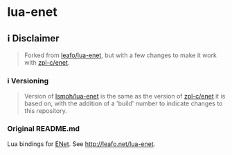 # lua-enet

## :information_source: Disclaimer

> Forked from [leafo/lua-enet](https://github.com/leafo/lua-enet), but with a few changes to make it work with [zpl-c/enet](https://github.com/zpl-c/enet).

### :information_source: Versioning

> Version of [Ismoh/lua-enet](https://github.com/Ismoh/lua-enet) is the same as the version of [zpl-c/enet](https://github.com/zpl-c/enet) it is based on, with the addition of a 'build' number to indicate changes to this repository.

### Original README.md

Lua bindings for [ENet](http://enet.bespin.org/).
See <http://leafo.net/lua-enet>.
